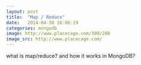 ```yaml
---
layout: post
title:  "Map / Reduce"
date:   2014-04-30 16:06:19
categories: mongodb
image: http://www.placecage.com/300/200
image_src: http://www.placecage.com/
---
```


what is map/reduce?
and how it works in MongoDB?